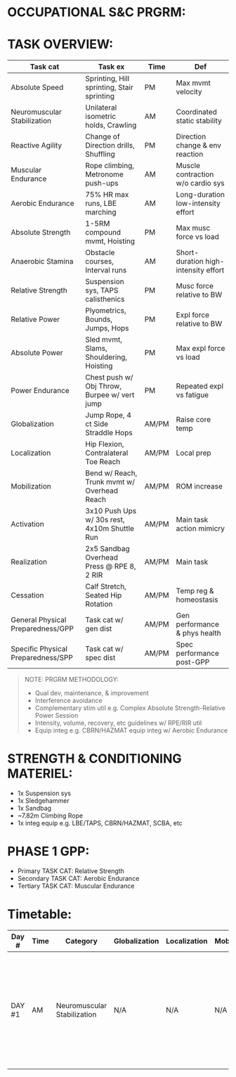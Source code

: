 # OCCUPATIONAL S&C PRGRM:

# TASK OVERVIEW:

| Task cat                             | Task ex                                             | Time  | Def                                 |
|--------------------------------------|-----------------------------------------------------|-------|-------------------------------------|
| Absolute Speed             | Sprinting, Hill sprinting, Stair sprinting          | PM    | Max mvmt velocity                   |
| Neuromuscular Stabilization    | Unilateral isometric holds, Crawling                | AM    | Coordinated static stability        |
| Reactive Agility              | Change of Direction drills, Shuffling               | PM    | Direction change & env reaction     |
| Muscular Endurance             | Rope climbing, Metronome push-ups                   | AM    | Muscle contraction w/o cardio sys   |
| Aerobic Endurance               | 75% HR max runs, LBE marching                       | AM    | Long-duration low-intensity effort  |
| Absolute Strength              | 1-5RM compound mvmt, Hoisting                       | PM    | Max musc force vs load              |
| Anaerobic Stamina               | Obstacle courses, Interval runs                     | AM    | Short-duration high-intensity effort|
| Relative Strength               | Suspension sys, TAPS calisthenics                   | PM    | Musc force relative to BW           |
| Relative Power                 | Plyometrics, Bounds, Jumps, Hops                    | PM    | Expl force relative to BW           |
| Absolute Power             | Sled mvmt, Slams, Shouldering, Hoisting             | PM    | Max expl force vs load              |
| Power Endurance        | Chest push w/ Obj Throw, Burpee w/ vert jump        | PM    | Repeated expl vs fatigue            |
| Globalization           | Jump Rope, 4 ct Side Straddle Hops                  | AM/PM | Raise core temp                     |
| Localization              | Hip Flexion, Contralateral Toe Reach                | AM/PM | Local prep                          |
| Mobilization            | Bend w/ Reach, Trunk mvmt w/ Overhead Reach         | AM/PM | ROM increase                        | 
| Activation              | 3x10 Push Ups w/ 30s rest, 4x10m Shuttle Run        | AM/PM | Main task action mimicry                   |
| Realization              | 2x5 Sandbag Overhead Press @ RPE 8, 2 RIR           | AM/PM | Main task                           |
| Cessation               | Calf Stretch, Seated Hip Rotation                   | AM/PM | Temp reg & homeostasis              |
| General Physical Preparedness/GPP  | Task cat w/ gen dist                                | AM/PM | Gen performance & phys health       |
| Specific Physical Preparedness/SPP | Task cat w/ spec dist                               | AM/PM | Spec performance post-GPP           |

> NOTE: 
> PRGRM METHODOLOGY:
> * Qual dev, maintenance, & improvement
> * Interference avoidance
> * Complementary stim util e.g. Complex Absolute Strength-Relative Power Session
> * Intensity, volume, recovery, etc guidelines w/ RPE/RIR util 
> * Equip integ e.g. CBRN/HAZMAT equip integ w/ Aerobic Endurance 
# STRENGTH & CONDITIONING MATERIEL:
* 1x Suspension sys
* 1x Sledgehammer
* 1x Sandbag
* ~7.82m Climbing Rope
* 1x integ equip e.g. LBE/TAPS, CBRN/HAZMAT, SCBA, etc

# PHASE 1 GPP:
* Primary TASK CAT: Relative Strength
* Secondary TASK CAT: Aerobic Endurance
* Tertiary TASK CAT: Muscular Endurance

# Timetable:
| Day #  | Time | Category | Globalization  | Localization  | Mobilization  | Activation                                                                                                   | Realization  | Cessation  |
|--------|------|-----|-----|-----|-----|------------------------------------------------------------------------------------------------------|-----|-----|
| DAY #1 | AM   | Neuromuscular Stabilization | N/A | N/A | N/A | N/A | - 4x20 Suspension Sys Plank Tap w/ 30s rest <br>- 4x8 1-Leg Whips w/ 30s rest <br>- 1-Leg Squat w/ Medial Rotation w/ 30s rest | N/A |
